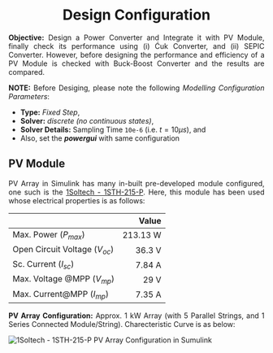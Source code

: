 <h1 align = "center">Design Configuration</h1>

<p align = "justify"><b>Objective:</b> Design a Power Converter and Integrate it with PV Module, finally check its performance using (i) Ćuk Converter, and (ii) SEPIC Converter. However, before designing the performance and efficiency of a PV Module is checked with Buck-Boost Converter and the results are compared.</p>

<p align = "justify"><b>NOTE:</b> Before Desiging, please note the following <i>Modelling Configuration Parameters</i>:

- **Type:** _Fixed Step_,
- **Solver:** _discrete (no continuous states)_,
- **Solver Details:** Sampling Time `10e-6` (i.e. $t = 10 \mu s$), and
- Also, set the **_powergui_** with same configuration

## PV Module
<p align = "justify">PV Array in Simulink has many in-built pre-developed module configured, one such is the <a href = "http://www.solarhub.com/product-catalog/pv-modules/5623-1STH-215-P-1Soltech">1Soltech - 1STH-215-P</a>. Here, this module has been used whose electrical properties is as follows:</p>

| | Value |
| :--- | ---: |
| Max. Power ($P_{max}$) | 213.13 W |
| Open Circuit Voltage ($V_{oc}$) | 36.3 V |
| Sc. Current ($I_{sc}$) | 7.84 A |
| Max. Voltage @MPP ($V_{mp}$) | 29 V |
| Max. Current@MPP ($I_{mp}$) | 7.35 A |

<p align = "justify"><b>PV Array Configuration:</b> Approx. 1 kW Array (with 5 Parallel Strings, and 1 Series Connected Module/String). Charecteristic Curve is as below:</p>

![1Soltech - 1STH-215-P PV Array Configuration in Sumulink]("./output/PVModule.png")